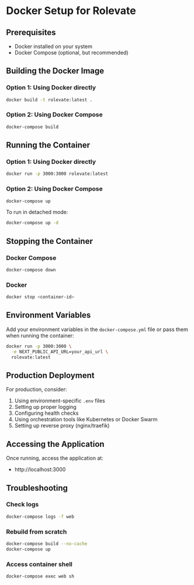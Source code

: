 # Docker Setup for Rolevate

## Prerequisites
- Docker installed on your system
- Docker Compose (optional, but recommended)

## Building the Docker Image

### Option 1: Using Docker directly
```bash
docker build -t rolevate:latest .
```

### Option 2: Using Docker Compose
```bash
docker-compose build
```

## Running the Container

### Option 1: Using Docker directly
```bash
docker run -p 3000:3000 rolevate:latest
```

### Option 2: Using Docker Compose
```bash
docker-compose up
```

To run in detached mode:
```bash
docker-compose up -d
```

## Stopping the Container

### Docker Compose
```bash
docker-compose down
```

### Docker
```bash
docker stop <container-id>
```

## Environment Variables

Add your environment variables in the `docker-compose.yml` file or pass them when running the container:

```bash
docker run -p 3000:3000 \
  -e NEXT_PUBLIC_API_URL=your_api_url \
  rolevate:latest
```

## Production Deployment

For production, consider:
1. Using environment-specific `.env` files
2. Setting up proper logging
3. Configuring health checks
4. Using orchestration tools like Kubernetes or Docker Swarm
5. Setting up reverse proxy (nginx/traefik)

## Accessing the Application

Once running, access the application at:
- http://localhost:3000

## Troubleshooting

### Check logs
```bash
docker-compose logs -f web
```

### Rebuild from scratch
```bash
docker-compose build --no-cache
docker-compose up
```

### Access container shell
```bash
docker-compose exec web sh
```
